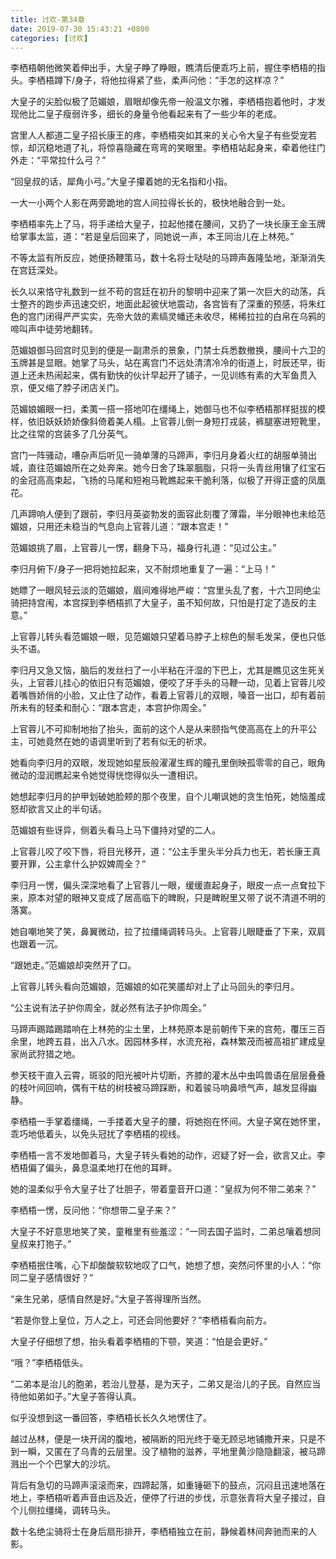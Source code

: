 ```yaml
---
title: 讨欢-第34章
date: 2019-07-30 15:43:21 +0800
categories: [讨欢]
---
```


李栖梧朝他微笑着伸出手，大皇子睁了睁眼，瞧清后便乖巧上前，握住李栖梧的指头。李栖梧蹲下/身子，将他拉得紧了些，柔声问他：“手怎的这样凉？”

大皇子的尖脸似极了范媚娘，眉眼却像先帝一般温文尔雅，李栖梧抱着他时，才发现他比二皇子瘦弱许多，细长的身量令他看起来有了一些少年的老成。

宫里人人都道二皇子招长康王的疼，李栖梧突如其来的关心令大皇子有些受宠若惊，却沉稳地道了礼，将惊喜隐藏在弯弯的笑眼里。李栖梧站起身来，牵着他往门外走：“平常拉什么弓？”

“回皇叔的话，犀角小弓。”大皇子攥着她的无名指和小指。

一大一小两个人影在两旁跪地的宫人间拉得长长的，极快地融合到一处。

李栖梧率先上了马，将手递给大皇子，拉起他搂在腰间，又扔了一块长康王金玉牌给掌事太监，道：“若是皇后回来了，同她说一声，本王同治儿在上林苑。”

不等太监有所反应，她便扬鞭策马，数十名将士哒哒的马蹄声轰隆坠地，渐渐消失在宫廷深处。

长久以来恪守礼数到一丝不苟的宫廷在初升的黎明中迎来了第一次巨大的动荡，兵士整齐的跑步声迅速交织，地面此起彼伏地震动，各宫皆有了深重的预感，将朱红色的宫门闭得严严实实，先帝大敛的素缟灵幡还未收尽，稀稀拉拉的白帛在乌鸦的啼叫声中徒劳地翻转。

范媚娘御马回宫时见到的便是一副肃杀的景象，门禁士兵悉数撤换，腰间十六卫的玉牌甚是显眼。她掌了马头，站在离宫门不远处清清冷冷的街道上，时辰还早，街道上还未热闹起来，偶有勤快的伙计早起开了铺子，一见训练有素的大军鱼贯入京，便又缩了脖子闭店关门。

范媚娘媚眼一扫，柔荑一搭一搭地叩在缰绳上，她御马也不似李栖梧那样挺拔的模样，依旧妖妖娇娇像斜倚着美人榻。上官蓉儿倒一身短打戎装，裤腿塞进短靴里，比之往常的宫装多了几分英气。

宫门一阵骚动，嘈杂声后听见一骑单薄的马蹄声，李归月身着火红的胡服单骑出城，直往范媚娘所在之处奔来。她今日舍了珠翠胭脂，只将一头青丝用镶了红宝石的金冠高高束起，飞扬的马尾和短袍马靴瞧起来干脆利落，似极了开得正盛的凤凰花。

几声蹄响人便到了跟前，李归月英姿勃发的面容此刻覆了薄霜，半分眼神也未给范媚娘，只用还未稳当的气息向上官蓉儿道：“跟本宫走！”

范媚娘挑了眉，上官蓉儿一愣，翻身下马，福身行礼道：“见过公主。”

李归月俯下/身子一把将她拉起来，又不耐烦地重复了一遍：“上马！”

她瞟了一眼风轻云淡的范媚娘，眉间难得地严峻：“宫里头乱了套，十六卫同绝尘骑把持宫闱，本宫探到李栖梧抓了大皇子，虽不知何故，只怕是打定了造反的主意。”

上官蓉儿转头看范媚娘一眼，见范媚娘只望着马脖子上棕色的鬃毛发呆，便也只低头不语。

李归月又急又恼，脑后的发丝扫了一小半粘在汗湿的下巴上，尤其是瞧见这生死关头，上官蓉儿挂心的依旧只有范媚娘，便咬了牙手头的马鞭一动，见着上官蓉儿咬着嘴唇娇俏的小脸，又止住了动作，看着上官蓉儿的双眼，嗓音一出口，却有着前所未有的轻柔和耐心：“跟本宫走，本宫护你周全。”

上官蓉儿不可抑制地抬了抬头，面前的这个人是从来颐指气使高高在上的升平公主，可她竟然在她的语调里听到了若有似无的祈求。

她看向李归月的双眼，发现她如星辰般濯濯生辉的瞳孔里倒映孤零零的自己，眼角微动的湿润瞧起来令她觉得恍惚得似头一遭相识。

她想起李归月的护甲划破她脸颊的那个夜里，自个儿嘲讽她的贪生怕死，她恼羞成怒却欲言又止的半句话。

范媚娘有些讶异，侧着头看马上马下僵持对望的二人。

上官蓉儿咬了咬下唇，将目光移开，道：“公主手里头半分兵力也无，若长康王真要开罪，公主拿什么护奴婢周全？”

李归月一愣，偏头深深地看了上官蓉儿一眼，缓缓直起身子，眼皮一点一点耷拉下来，原本对望的眼神又变成了居高临下的睥睨，只是睥睨里又带了说不清道不明的落寞。

她自嘲地笑了笑，鼻翼微动，拉了拉缰绳调转马头。上官蓉儿眼睫垂了下来，双肩也跟着一沉。

“跟她走。”范媚娘却突然开了口。

上官蓉儿转头看向范媚娘，范媚娘的如花笑靥却对上了止马回头的李归月。

“公主说有法子护你周全，就必然有法子护你周全。”

马蹄声踢踏踢踏响在上林苑的尘土里，上林苑原本是前朝传下来的宫苑，覆压三百余里，地跨五县，出入八水。因园林多样，水流充裕，森林繁茂而被高祖扩建成皇家尚武狩猎之地。

参天枝干直入云霄，斑驳的阳光被叶片切断，齐膝的灌木丛中虫鸣兽语在层层叠叠的枝叶间回响，偶有干枯的树枝被马蹄踩断，和着骏马响鼻喷气声，越发显得幽静。

李栖梧一手掌着缰绳，一手搂着大皇子的腰，将她抱在怀间。大皇子窝在她怀里，乖巧地低着头，以免头冠扰了李栖梧的视线。

李栖梧一言不发地御着马，大皇子转头看她的动作，迟疑了好一会，欲言又止。李栖梧偏了偏头，鼻息温柔地打在他的耳畔。

她的温柔似乎令大皇子壮了壮胆子，带着童音开口道：“皇叔为何不带二弟来？”

李栖梧一愣，反问他：“你想带二皇子来？”

大皇子不好意思地笑了笑，童稚里有些羞涩：“一同去国子监时，二弟总嚷着想同皇叔来打狍子。”

李栖梧抿住嘴，心下却酸酸软软地叹了口气，她想了想，突然问怀里的小人：“你同二皇子感情很好？”

“亲生兄弟，感情自然是好。”大皇子答得理所当然。

“若是你登上皇位，万人之上，可还会同他要好？”李栖梧看向前方。

大皇子仔细想了想，抬头看着李栖梧的下颚，笑道：“怕是会更好。”

“哦？”李栖梧低头。

“二弟本是治儿的胞弟，若治儿登基，是为天子，二弟又是治儿的子民。自然应当待他如弟如子。”大皇子答得认真。

似乎没想到这一番回答，李栖梧长长久久地愣住了。

越过丛林，便是一块开阔的腹地，被隔断的阳光终于毫无顾忌地铺撒开来，只是不到一瞬，又匿在了乌青的云层里。没了植物的滋养，平地里黄沙隐隐翻滚，被马蹄溅出一个个巴掌大的沙坑。

背后有急切的马蹄声滚滚而来，四蹄起落，如重锤砸下的鼓点，沉闷且迅速地落在地上，李栖梧听着声音由远及近，便停了行进的步伐，示意张青将大皇子接过，自个儿侧拉缰绳，调转马头。

数十名绝尘骑将士在身后扇形排开，李栖梧独立在前，静候着林间奔驰而来的人影。

